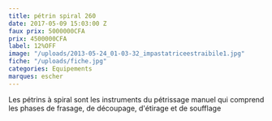 ```yaml
---
title: pétrin spiral 260
date: 2017-05-09 15:03:00 Z
faux prix: 5000000CFA
prix: 4500000CFA
label: 12%OFF
image: "/uploads/2013-05-24_01-03-32_impastatriceestraibile1.jpg"
fiche: "/uploads/fiche.jpg"
categories: Equipements
marques: escher
---
```


Les pétrins à spiral sont les instruments du pétrissage manuel qui comprend les phases de frasage, de découpage, d'étirage et de soufflage